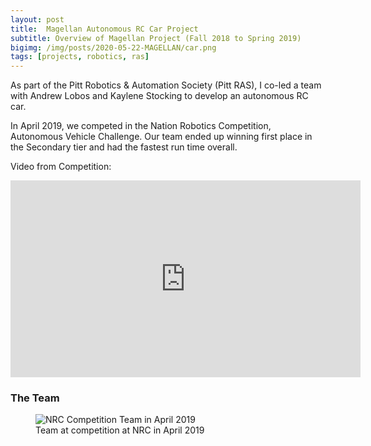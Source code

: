 ```yaml
---
layout: post
title:  Magellan Autonomous RC Car Project
subtitle: Overview of Magellan Project (Fall 2018 to Spring 2019)
bigimg: /img/posts/2020-05-22-MAGELLAN/car.png
tags: [projects, robotics, ras]
---
```


As part of the Pitt Robotics & Automation Society (Pitt RAS), I co-led a team with Andrew Lobos and Kaylene Stocking to develop an autonomous RC car.

In April 2019, we competed in the Nation Robotics Competition, Autonomous Vehicle Challenge. Our team ended up winning first place in the Secondary tier and had the fastest run time overall.

Video from Competition: 

<iframe width="560" height="315" src="https://www.youtube.com/embed/Vsh1Yj6X3Dw" frameborder="0" allow="accelerometer; autoplay; encrypted-media; gyroscope; picture-in-picture" allowfullscreen></iframe>

### The Team
<figure>
 <img src="/img/posts/2020-05-22-MAGELLAN/team.png" alt="NRC Competition Team in April 2019" />
 <figcaption>
 Team at competition at NRC in April 2019
 </figcaption>
</figure>
